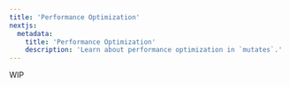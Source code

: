 ```yaml
---
title: 'Performance Optimization'
nextjs:
  metadata:
    title: 'Performance Optimization'
    description: 'Learn about performance optimization in `mutates`.'
---
```


WIP
